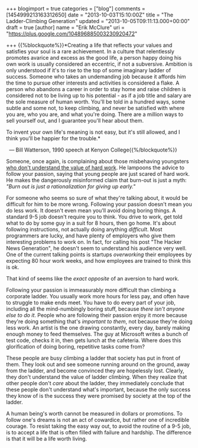 +++
blogimport = true
categories = ["blog"]
comments = [1454999213163312650]
date = "2013-10-03T15:10:00Z"
title = "The Ladder-Climbing Generation"
updated = "2013-10-05T09:11:13.000+00:00"
draft = true
[author]
name = "Erik McClure"
uri = "https://plus.google.com/104896885003230920472"

+++
{{%blockquote%}}*Creating a life that reflects your values and satisfies your soul is a rare achievement. In a culture that relentlessly promotes avarice and excess as the good life, a person happy doing his own work is usually considered an eccentric, if not a subversive. Ambition is only understood if it's to rise to the top of some imaginary ladder of success. Someone who takes an undemanding job because it affords him the time to pursue other interests and activities is considered a flake. A person who abandons a career in order to stay home and raise children is considered not to be living up to his potential - as if a job title and salary are the sole measure of human worth. You'll be told in a hundred ways, some subtle and some not, to keep climbing, and never be satisfied with where you are, who you are, and what you're doing. There are a million ways to sell yourself out, and I guarantee you'll hear about them.

To invent your own life's meaning is not easy, but it's still allowed, and I think you'll be happier for the trouble.*

&nbsp; &mdash; Bill Watterson, 1990 speech at Kenyon College{{%/blockquote%}}

Someone, once again, is complaining about those misbehaving youngsters [who don't understand the value of hard work](http://simpleprogrammer.com/2013/08/12/hard-work/). He lampoons the advice to follow your passion, saying that young people are just scared of hard work. He makes the dangerously misinformed claim that burn-out is just a myth: *"Burn out is just a rationalization for giving up early."*

For someone who seems so sure of what they're talking about, it would be difficult for him to be more wrong. Following your passion doesn't mean you do less work. It doesn't even mean you'll avoid doing boring things. A standard 9-5 job doesn't require you to think. You drive to work, get told what to do by some guy in a suit for 8 hours, then go home. It's about following instructions, not actually doing anything *difficult*. Most programmers are lucky, and have plenty of employers who give them interesting problems to work on. In fact, for calling his post "The Hacker News Generation", he doesn't seem to understand his audience very well. One of the current talking points is startups *overworking* their employees by expecting 80 hour work weeks, and how employees are trained to think this is ok.

That kind of seems like the *exact opposite* of an aversion to hard work.

Following your passion is immeasurably more difficult than climbing a corporate ladder. You usually work more hours for less pay, and often have to struggle to make ends meet. You have to do every part of your job, including all the mind-numbingly boring stuff, because *there isn't anyone else to do it*. People who are following their passion enjoy it more because they're doing something that's *important to them*, not because they're doing less work. An artist is the one drawing constantly, every day, barely making enough money to feed themselves. The guy at Microsoft writes a bunch of test code, checks it in, then gets lunch at the cafeteria. Where does this glorification of doing boring, repetitive tasks come from?

These people are busy climbing a ladder that society has put in front of them. They look out and see someone running around on the ground, away from the ladder, and become convinced they are hopelessly lost. Clearly, they don't understand the value of ladder climbing. When they realize that other people don't *care* about the ladder, they immediately conclude that these people don't understand what's important, because the only success they know of is the success they were promised by society at the top of the ladder.

A human being's worth cannot be measured in dollars or promotions. To follow one's dreams is not an act of cowardice, but rather one of incredible courage. To resist taking the easy way out, to avoid the routine of a 9-5 job, is to accept a life that is often filled with failure and hardship. The difference is that it will be a life worth living.
